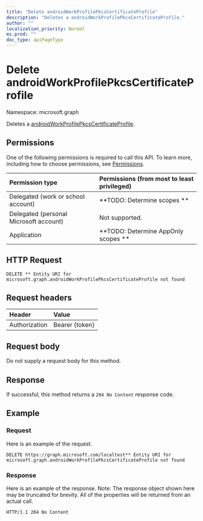 ```yaml
---
title: "Delete androidWorkProfilePkcsCertificateProfile"
description: "Deletes a androidWorkProfilePkcsCertificateProfile."
author: ""
localization_priority: Normal
ms.prod: ""
doc_type: apiPageType
---
```


# Delete androidWorkProfilePkcsCertificateProfile

Namespace: microsoft.graph

Deletes a [androidWorkProfilePkcsCertificateProfile](../resources/androidworkprofilepkcscertificateprofile.md).

## Permissions
One of the following permissions is required to call this API. To learn more, including how to choose permissions, see [Permissions](/concepts/permissions-reference.md).

|Permission type|Permissions (from most to least privileged)|
|:---|:---|
|Delegated (work or school account)|**TODO: Determine scopes **|
|Delegated (personal Microsoft account)|Not supported.|
|Application|**TODO: Determine AppOnly scopes **|

## HTTP Request
<!-- {
  "blockType": "ignored"
}
-->
``` http
DELETE ** Entity URI for microsoft.graph.androidWorkProfilePkcsCertificateProfile not found
```

## Request headers
|Header|Value|
|:---|:---|
|Authorization|Bearer {token}|

## Request body
Do not supply a request body for this method.

## Response
If successful, this method returns a `204 No Content` response code.

## Example

### Request
Here is an example of the request.
<!-- {
  "blockType": "request",
  "name": "delete_androidworkprofilepkcscertificateprofile"
}
-->
``` http
DELETE https://graph.microsoft.com/localtest** Entity URI for microsoft.graph.androidWorkProfilePkcsCertificateProfile not found
```

### Response
Here is an example of the response. Note: The response object shown here may be truncated for brevity. All of the properties will be returned from an actual call.
<!-- {
  "blockType": "response",
  "truncated": true
}
-->
``` http
HTTP/1.1 204 No Content
```

